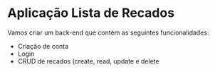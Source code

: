 # Aplicação Lista de Recados

Vamos criar um back-end que contém
as seguintes funcionalidades:
 
- Criação de conta
- Login
- CRUD de recados (create, read, update e delete

